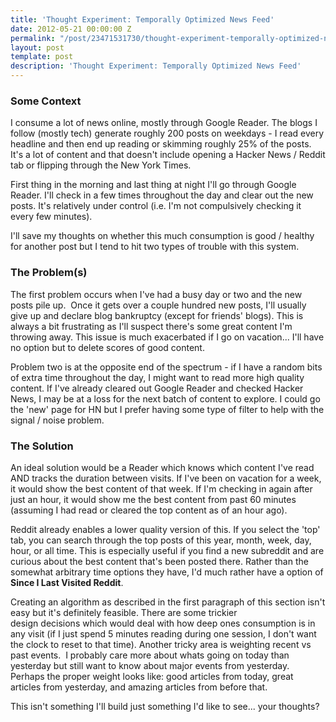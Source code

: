 ```yaml
---
title: 'Thought Experiment: Temporally Optimized News Feed'
date: 2012-05-21 00:00:00 Z
permalink: "/post/23471531730/thought-experiment-temporally-optimized-news-feed"
layout: post
template: post
description: 'Thought Experiment: Temporally Optimized News Feed'
---
```


<h3>Some Context</h3>&#13;
<p>I consume a lot of news online, mostly through Google Reader. The blogs I follow (mostly tech) generate roughly 200 posts on weekdays - I read every headline and then end up reading or skimming roughly 25% of the posts. It's a lot of content and that doesn't include opening a Hacker News / Reddit tab or flipping through the New York Times.</p>&#13;
<p>First thing in the morning and last thing at night I'll go through Google Reader. I'll check in a few times throughout the day and clear out the new posts. It's relatively under control (i.e. I'm not compulsively checking it every few minutes).</p>&#13;
<p>I'll save my thoughts on whether this much consumption is good / healthy for another post but I tend to hit two types of trouble with this system.</p>&#13;
<h3>The Problem(s)</h3>&#13;
<p>The first problem occurs when I've had a busy day or two and the new posts pile up.  Once it gets over a couple hundred new posts, I'll usually give up and declare blog bankruptcy (except for friends' blogs). This is always a bit frustrating as I'll suspect there's some great content I'm throwing away. This issue is much exacerbated if I go on vacation... I'll have no option but to delete scores of good content.</p>&#13;
<p>Problem two is at the opposite end of the spectrum - if I have a random bits of extra time throughout the day, I might want to read more high quality content. If I've already cleared out Google Reader and checked Hacker News, I may be at a loss for the next batch of content to explore. I could go the 'new' page for HN but I prefer having some type of filter to help with the signal / noise problem.</p>&#13;
<h3>The Solution</h3>&#13;
<p>An ideal solution would be a Reader which knows which content I've read AND tracks the duration between visits. If I've been on vacation for a week, it would show the best content of that week. If I'm checking in again after just an hour, it would show me the best content from past 60 minutes (assuming I had read or cleared the top content as of an hour ago).</p>&#13;
<p>Reddit already enables a lower quality version of this. If you select the 'top' tab, you can search through the top posts of this year, month, week, day, hour, or all time. This is especially useful if you find a new subreddit and are curious about the best content that's been posted there. Rather than the somewhat arbitrary time options they have, I'd much rather have a option of <strong>Since I Last Visited Reddit</strong>.</p>&#13;
<p>Creating an algorithm as described in the first paragraph of this section isn't easy but it's definitely feasible. There are some trickier design decisions which would deal with how deep ones consumption is in any visit (if I just spend 5 minutes reading during one session, I don't want the clock to reset to that time). Another tricky area is weighting recent vs past events.  I probably care more about whats going on today than yesterday but still want to know about major events from yesterday. Perhaps the proper weight looks like: good articles from today, great articles from yesterday, and amazing articles from before that.</p>&#13;
<p>This isn't something I'll build just something I'd like to see... your thoughts?</p> 